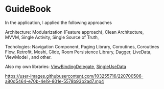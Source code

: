 # GuideBook
In the application, I applied the following approaches

 Architecture:
  Modularization (Feature approach),
  Clean Architecture,
  MVVM,
  Single Activity,
  Single Source of Truth,
  
 Techologies:
  Navigation Component,
  Paging Library,
  Coroutines,
  Coroutines Flow,
  Retrofit,
  Moshi,
  Glide,
  Room Persistence Library,
  Dagger,
  LiveData,
  ViewModel ,
  and other.

 Also my own libraries:
  [ViewBindingDelegate](https://github.com/neophron88/ViewBinding-Delegate),
  [SingleUseData](https://github.com/neophron88/SingleUseData)
  
https://user-images.githubusercontent.com/103255716/220700506-a80d5464-e70b-4e19-801e-5578b93b2ad7.mp4

